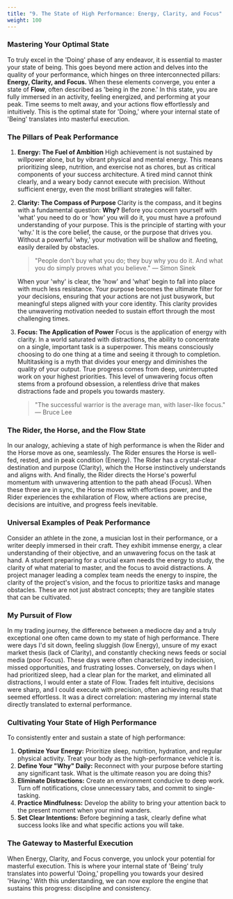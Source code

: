 ```yaml
---
title: "9. The State of High Performance: Energy, Clarity, and Focus"
weight: 100
---
```


### Mastering Your Optimal State

To truly excel in the 'Doing' phase of any endeavor, it is essential to master your state of being. This goes beyond mere action and delves into the quality of your performance, which hinges on three interconnected pillars: **Energy, Clarity, and Focus.** When these elements converge, you enter a state of **Flow**, often described as 'being in the zone.' In this state, you are fully immersed in an activity, feeling energized, and performing at your peak. Time seems to melt away, and your actions flow effortlessly and intuitively. This is the optimal state for 'Doing,' where your internal state of 'Being' translates into masterful execution.

### The Pillars of Peak Performance

1.  **Energy: The Fuel of Ambition**
    High achievement is not sustained by willpower alone, but by vibrant physical and mental energy. This means prioritizing sleep, nutrition, and exercise not as chores, but as critical components of your success architecture. A tired mind cannot think clearly, and a weary body cannot execute with precision. Without sufficient energy, even the most brilliant strategies will falter.

2.  **Clarity: The Compass of Purpose**
    Clarity is the compass, and it begins with a fundamental question: **Why?** Before you concern yourself with 'what' you need to do or 'how' you will do it, you must have a profound understanding of your purpose. This is the principle of starting with your 'why.' It is the core belief, the cause, or the purpose that drives you. Without a powerful 'why,' your motivation will be shallow and fleeting, easily derailed by obstacles.

    > "People don't buy what you do; they buy why you do it. And what you do simply proves what you believe."
    > — Simon Sinek

    When your 'why' is clear, the 'how' and 'what' begin to fall into place with much less resistance. Your purpose becomes the ultimate filter for your decisions, ensuring that your actions are not just busywork, but meaningful steps aligned with your core identity. This clarity provides the unwavering motivation needed to sustain effort through the most challenging times.

3.  **Focus: The Application of Power**
    Focus is the application of energy with clarity. In a world saturated with distractions, the ability to concentrate on a single, important task is a superpower. This means consciously choosing to do one thing at a time and seeing it through to completion. Multitasking is a myth that divides your energy and diminishes the quality of your output. True progress comes from deep, uninterrupted work on your highest priorities. This level of unwavering focus often stems from a profound obsession, a relentless drive that makes distractions fade and propels you towards mastery.

    > "The successful warrior is the average man, with laser-like focus."
    > — Bruce Lee

### The Rider, the Horse, and the Flow State

In our analogy, achieving a state of high performance is when the Rider and the Horse move as one, seamlessly. The Rider ensures the Horse is well-fed, rested, and in peak condition (Energy). The Rider has a crystal-clear destination and purpose (Clarity), which the Horse instinctively understands and aligns with. And finally, the Rider directs the Horse's powerful momentum with unwavering attention to the path ahead (Focus). When these three are in sync, the Horse moves with effortless power, and the Rider experiences the exhilaration of Flow, where actions are precise, decisions are intuitive, and progress feels inevitable.

### Universal Examples of Peak Performance

Consider an athlete in the zone, a musician lost in their performance, or a writer deeply immersed in their craft. They exhibit immense energy, a clear understanding of their objective, and an unwavering focus on the task at hand. A student preparing for a crucial exam needs the energy to study, the clarity of what material to master, and the focus to avoid distractions. A project manager leading a complex team needs the energy to inspire, the clarity of the project's vision, and the focus to prioritize tasks and manage obstacles. These are not just abstract concepts; they are tangible states that can be cultivated.

### My Pursuit of Flow

In my trading journey, the difference between a mediocre day and a truly exceptional one often came down to my state of high performance. There were days I'd sit down, feeling sluggish (low Energy), unsure of my exact market thesis (lack of Clarity), and constantly checking news feeds or social media (poor Focus). These days were often characterized by indecision, missed opportunities, and frustrating losses. Conversely, on days when I had prioritized sleep, had a clear plan for the market, and eliminated all distractions, I would enter a state of Flow. Trades felt intuitive, decisions were sharp, and I could execute with precision, often achieving results that seemed effortless. It was a direct correlation: mastering my internal state directly translated to external performance.

### Cultivating Your State of High Performance

To consistently enter and sustain a state of high performance:

1.  **Optimize Your Energy:** Prioritize sleep, nutrition, hydration, and regular physical activity. Treat your body as the high-performance vehicle it is.
2.  **Define Your "Why" Daily:** Reconnect with your purpose before starting any significant task. What is the ultimate reason you are doing this?
3.  **Eliminate Distractions:** Create an environment conducive to deep work. Turn off notifications, close unnecessary tabs, and commit to single-tasking.
4.  **Practice Mindfulness:** Develop the ability to bring your attention back to the present moment when your mind wanders.
5.  **Set Clear Intentions:** Before beginning a task, clearly define what success looks like and what specific actions you will take.

### The Gateway to Masterful Execution

When Energy, Clarity, and Focus converge, you unlock your potential for masterful execution. This is where your internal state of 'Being' truly translates into powerful 'Doing,' propelling you towards your desired 'Having.' With this understanding, we can now explore the engine that sustains this progress: discipline and consistency.

